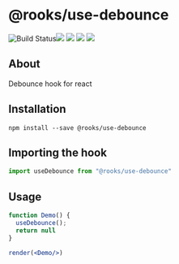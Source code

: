 # @rooks/use-debounce

![Build Status](https://github.com/imbhargav5/rooks/workflows/Node%20CI/badge.svg)![](https://img.shields.io/npm/v/@rooks/use-debounce/latest.svg) ![](https://img.shields.io/npm/l/@rooks/use-debounce.svg) ![](https://img.shields.io/bundlephobia/min/@rooks/use-debounce.svg) ![](https://img.shields.io/david/imbhargav5/rooks.svg?path=packages%2Fdebounce)




## About 
Debounce hook for react

## Installation

```
npm install --save @rooks/use-debounce
```

## Importing the hook

```javascript
import useDebounce from "@rooks/use-debounce"
```

## Usage

```jsx
function Demo() {
  useDebounce();
  return null
}

render(<Demo/>)
```
